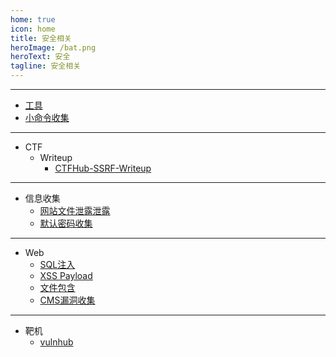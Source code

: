 ```yaml
---
home: true
icon: home
title: 安全相关
heroImage: /bat.png
heroText: 安全
tagline: 安全相关
---
```

---
- [工具](tools/readme.md)
- [小命令收集](tools/cmd.md)
---
- CTF
  - Writeup
    - [CTFHub-SSRF-Writeup](ctf/ctfhub_ssrf.md)
---
- 信息收集
  - [网站文件泄露泄露](collection/web_file.md)
  - [默认密码收集](collection/passwd.md)
---
- Web
  - [SQL注入](web/sql_injection.md)
  - [XSS Payload](web/xss.md)
  - [文件包含](web/file_include.md)
  - [CMS漏洞收集](web/cms.md)
---

- 靶机  
  - [vulnhub](target/vulnhub/readme.md)
